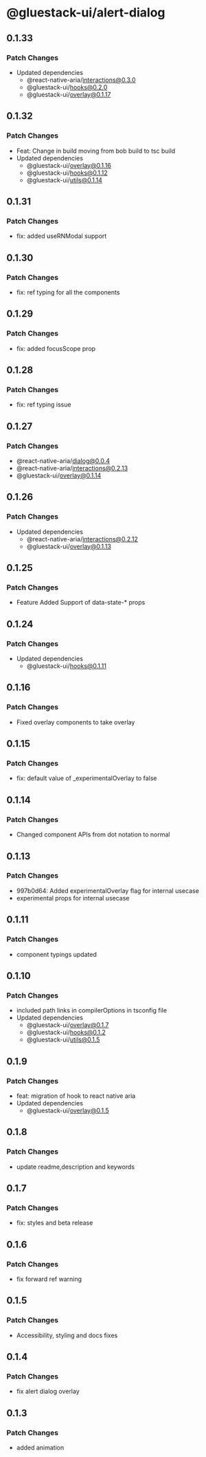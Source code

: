 # @gluestack-ui/alert-dialog

## 0.1.33

### Patch Changes

- Updated dependencies
  - @react-native-aria/interactions@0.3.0
  - @gluestack-ui/hooks@0.2.0
  - @gluestack-ui/overlay@0.1.17

## 0.1.32

### Patch Changes

- Feat: Change in build moving from bob build to tsc build
- Updated dependencies
  - @gluestack-ui/overlay@0.1.16
  - @gluestack-ui/hooks@0.1.12
  - @gluestack-ui/utils@0.1.14

## 0.1.31

### Patch Changes

- fix: added useRNModal support

## 0.1.30

### Patch Changes

- fix: ref typing for all the components

## 0.1.29

### Patch Changes

- fix: added focusScope prop

## 0.1.28

### Patch Changes

- fix: ref typing issue

## 0.1.27

### Patch Changes

- @react-native-aria/dialog@0.0.4
- @react-native-aria/interactions@0.2.13
- @gluestack-ui/overlay@0.1.14

## 0.1.26

### Patch Changes

- Updated dependencies
  - @react-native-aria/interactions@0.2.12
  - @gluestack-ui/overlay@0.1.13

## 0.1.25

### Patch Changes

- Feature
  Added Support of data-state-\* props

## 0.1.24

### Patch Changes

- Updated dependencies
  - @gluestack-ui/hooks@0.1.11

## 0.1.16

### Patch Changes

- Fixed overlay components to take overlay

## 0.1.15

### Patch Changes

- fix: default value of \_experimentalOverlay to false

## 0.1.14

### Patch Changes

- Changed component APIs from dot notation to normal

## 0.1.13

### Patch Changes

- 997b0d64: Added experimentalOverlay flag for internal usecase
- experimental props for internal usecase

## 0.1.11

### Patch Changes

- component typings updated

## 0.1.10

### Patch Changes

- included path links in compilerOptions in tsconfig file
- Updated dependencies
  - @gluestack-ui/overlay@0.1.7
  - @gluestack-ui/hooks@0.1.2
  - @gluestack-ui/utils@0.1.5

## 0.1.9

### Patch Changes

- feat: migration of hook to react native aria
- Updated dependencies
  - @gluestack-ui/overlay@0.1.5

## 0.1.8

### Patch Changes

- update readme,description and keywords

## 0.1.7

### Patch Changes

- fix: styles and beta release

## 0.1.6

### Patch Changes

- fix forward ref warning

## 0.1.5

### Patch Changes

- Accessibility, styling and docs fixes

## 0.1.4

### Patch Changes

- fix alert dialog overlay

## 0.1.3

### Patch Changes

- added animation
